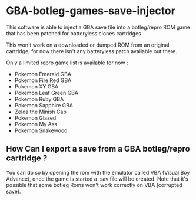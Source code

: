 # GBA-botleg-games-save-injector

This software is able to inject a GBA save file into a botleg/repro ROM game that has been patched for batteryless clones cartridges.

This won't work on a downloaded or dumped ROM from an original cartridge, for now there isn't any batteryless patch available out there.


Only a limited repro game list is available for now :

* Pokemon Emerald GBA
* Pokemon Fire Red GBA
* Pokemon XY GBA
* Pokemon Leaf Green GBA
* Pokemon Ruby GBA
* Pokemon Sapphire GBA 
* Zelda the Minish Cap
* Pokemon Glazed
* Pokemon My Ass
* Pokemon Snakewood



## How Can I export a save from a GBA botleg/repro cartridge ?

You can do so by opening the rom with the emulator called VBA (Visual Boy Advance), once the game is started a .sav file will be created.
Note that it's possible that some botleg Roms won't work correctly on VBA (corrupted save).
